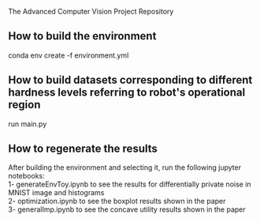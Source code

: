 The Advanced Computer Vision Project Repository
## How to build the environment
conda env create -f environment.yml
## How to build datasets corresponding to different hardness levels referring to robot's operational region
run main.py 
## How to regenerate the results
After building the environment and selecting it, run the following jupyter notebooks:  
1- generateEnvToy.ipynb to see the results for differentially private noise in MNIST image and histograms  
2- optimization.ipynb to see the boxplot results shown in the paper  
3- generalImp.ipynb to see the concave utility results shown in the paper  
